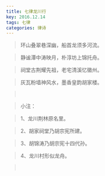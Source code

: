 ```yaml
---
title: 七律龙川行
key: 2016.12.14
tags: 七律
categories: 律诗
---
```


<blockquote class="blockquote-center">环山叠翠巷深幽，船首龙须多河流。
</blockquote>
<blockquote class="blockquote-center">静谧潭中涛映月，朴淳坊上锦托舟。
</blockquote>
<blockquote class="blockquote-center">祠堂古荆耀先祖，老宅清溪忆徽州。
</blockquote>
<blockquote class="blockquote-center">灰瓦粉墙神风水，墨香皇韵胡家楼。
</blockquote>
<blockquote class="blockquote-center"></br>
</blockquote>
<blockquote class="blockquote-center">小注：
</blockquote>
<blockquote class="blockquote-center">1、龙川荆林原名里。
</blockquote>
<blockquote class="blockquote-center">2、胡家祠堂乃胡宗宪所建。
</blockquote>
<blockquote class="blockquote-center">3、胡锦涛乃胡宗宪十四代孙。
</blockquote>
<blockquote class="blockquote-center">4、龙川村形似龙舟。
</blockquote>
<blockquote class="blockquote-center"></br>
</blockquote>
